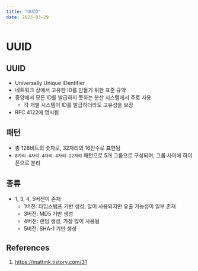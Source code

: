 ```yaml
---
title: "UUID"
date: 2023-03-29
---
```


# UUID

## UUID

- Universally Unique IDentifier
- 네트워크 상에서 고유한 ID를 만들기 위한 표준 규약
- 중앙에서 모든 ID를 발급하지 못하는 분산 시스템에서 주로 사용
  - 각 개별 시스템이 ID를 발급하더라도 고유성을 보장
- RFC 4122에 명시됨

## 패턴

- 총 128비트의 숫자로, 32자리의 16진수로 표현됨
- `8자리-4자리-4자리-4자리-12자리` 패턴으로 5개 그룹으로 구성되며, 그룹 사이에 하이픈으로 분리

## 종류

- 1, 3, 4, 5버전이 존재
  - 1버전: 타임스탬프 기반 생성, 많이 사용되지만 유출 가능성이 일부 존재
  - 3버전: MD5 기반 생성
  - 4버전: 랜덤 생성, 가장 많이 사용됨
  - 5버전: SHA-1 기반 생성

## References

1. https://mattmk.tistory.com/31

